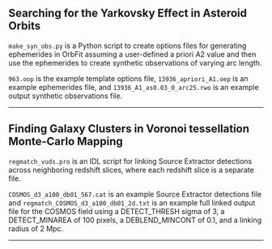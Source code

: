 ## Searching for the Yarkovsky Effect in Asteroid Orbits
`make_syn_obs.py` is a Python script to create options files for generating ephemerides in OrbFit assuming a user-defined a priori A2 value 
and then use the ephemerides to create synthetic observations of varying arc length.

`963.oop` is the example template options file, `13936_apriori_A1.oep` is an example ephemerides file, and `13936_A1_as0.03_0_arc25.rwo` is an 
example output synthetic observations file.

-----------------------------------------------------------------------------------------------------------------------------------------
## Finding Galaxy Clusters in Voronoi tessellation Monte-Carlo Mapping
`regmatch_vuds.pro` is an IDL script for linking Source Extractor detections across neighboring redshift slices, where each redshift slice is a separate file.

`COSMOS_d3_a100_db01_567.cat` is an example Source Extractor detections file and `regmatch_COSMOS_d3_a100_db01_2d.txt` is an example full linked output file for the COSMOS field using a DETECT_THRESH sigma of 3, a DETECT_MINAREA of 100 pixels, a DEBLEND_MINCONT of 0.1, and a linking radius of 2 Mpc.

-----------------------------------------------------------------------------------------------------------------------------------------
